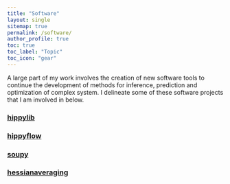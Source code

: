 ```yaml
---
title: "Software"
layout: single
sitemap: true
permalink: /software/
author_profile: true
toc: true
toc_label: "Topic"
toc_icon: "gear"
---
```


<p style="text-align: justify">

</p>

A large part of my work involves the creation of new software tools to continue the development of methods for inference, prediction and optimization of complex system. I delineate some of these software projects that I am involved in below.


### [hippylib](https://github.com/hippylib/hippylib)


### [hippyflow](https://github.com/hippylib/hippyflow)


### [soupy](https://github.com/hippylib/soupy)


### [hessianaveraging](https://github.com/tomoleary/hessianaveraging)